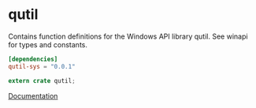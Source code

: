 # qutil #
Contains function definitions for the Windows API library qutil. See winapi for types and constants.

```toml
[dependencies]
qutil-sys = "0.0.1"
```

```rust
extern crate qutil;
```

[Documentation](https://retep998.github.io/doc/winapi/qutil/)
